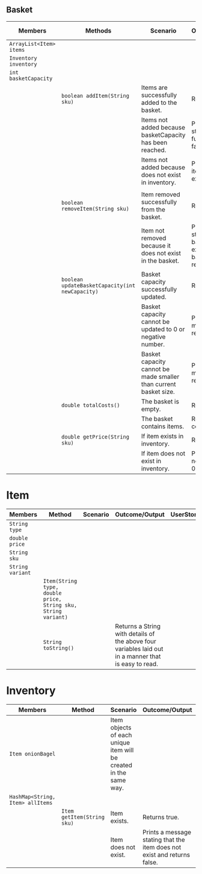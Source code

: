 ## Basket

| Members                 | Methods                                          | Scenario                                                         | Outcome/Output                                                                      | User story |
|-------------------------|--------------------------------------------------|------------------------------------------------------------------|-------------------------------------------------------------------------------------|------------|
| `ArrayList<Item> items` |                                                  |                                                                  |                                                                                     |            |
| `Inventory inventory`   |                                                  |                                                                  |                                                                                     |            |
| `int basketCapacity`    |                                                  |                                                                  |                                                                                     |            |
|                         | `boolean addItem(String sku)`                    | Items are successfully added to the basket.                      | Return true.                                                                        | 1 + 8      |
|                         |                                                  | Items not added because basketCapacity has been reached.         | Print message stating basket is full and return false.                              | 1 + 3      |
|                         |                                                  | Items not added because does not exist in inventory.             | Print message item does not exist return false.                                     | 10         |
|                         |                                                  |                                                                  |                                                                                     |            |
|                         | `boolean removeItem(String sku)`                 | Item removed successfully from the basket.                       | Return true.                                                                        | 2          |
|                         |                                                  | Item not removed because it does not exist in the basket.        | Print message stating that the bagel does not exist in the basket and return false. | 2 + 5      |
|                         | `boolean updateBasketCapacity(int newCapacity)`  | Basket capacity successfully updated.                            | Return true.                                                                        | 4          |
|                         |                                                  | Basket capacity cannot be updated to 0 or negative number.       | Print error message + return false.                                                 | 4          |
|                         |                                                  | Basket capacity cannot be made smaller than current basket size. | Print error message + return false.                                                 | 4          |
|                         | `double totalCosts()`                            | The basket is empty.                                             | Return 0.00.                                                                        | 6          |
|                         |                                                  | The basket contains items.                                       | Return total costs.                                                                 | 6          |
|                         | `double getPrice(String sku)`                    | If item exists in inventory.                                     | Return price.                                                                       | 7 + 9      |
|                         |                                                  | If item does not exist in inventory.                             | Print item does not exist Return 0.00.                                              | 7  + 9     |


# Item

| Members          | Method                                                         | Scenario | Outcome/Output                                                                                       | UserStory |
|------------------|----------------------------------------------------------------|----------|------------------------------------------------------------------------------------------------------|-----------|
| `String type`    |                                                                |          |                                                                                                      |           |
| `double price`   |                                                                |          |                                                                                                      |           |
| `String sku`     |                                                                |          |                                                                                                      |           |
| `String variant` |                                                                |          |                                                                                                      |           |
|                  | `Item(String type, double price, String sku, String variant)`  |          |                                                                                                      |           |
|                  | `String toString()`                                            |          | Returns a String with details of the above four variables laid out in a manner that is easy to read. |           |


# Inventory

| Members                          | Method                     | Scenario                                                          | Outcome/Output                                                           | UserStory |
|----------------------------------|----------------------------|-------------------------------------------------------------------|--------------------------------------------------------------------------|-----------|
| `Item onionBagel`                |                            | Item objects of each unique item will be created in the same way. |                                                                          |           |
| `HashMap<String, Item> allItems` |                            |                                                                   |                                                                          |           |
|                                  | `Item getItem(String sku)` | Item exists.                                                      | Returns true.                                                            |           |
|                                  |                            | Item does not exist.                                              | Prints a message stating that the item does not exist and returns false. |           |
